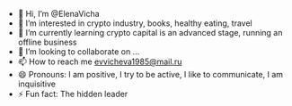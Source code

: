 - 👋 Hi, I’m @ElenaVicha
- 👀 I’m interested in crypto industry, books, healthy eating, travel
- 🌱 I’m currently learning crypto capital is an advanced stage, running an offline business
- 💞️ I’m looking to collaborate on ...
- 📫 How to reach me evvicheva1985@mail.ru
- 😄 Pronouns: I am positive, I try to be active, I like to communicate, I am inquisitive
- ⚡ Fun fact: The hidden leader

<!---
ElenaVicha/ElenaVicha is a ✨ special ✨ repository because its `README.md` (this file) appears on your GitHub profile.
You can click the Preview link to take a look at your changes.
--->
